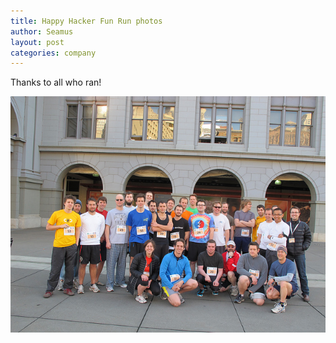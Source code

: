 ```yaml
---
title: Happy Hacker Fun Run photos
author: Seamus
layout: post
categories: company
---
```


Thanks to all who ran!

<p><a href="http://www.flickr.com/photos/brighterplanet/sets/72157626358691683"><img src="/images/2011-04-12-happy-hacker-photos/group.jpg" alt="Happy Hacker Fun Run group photo"/></a></p>
